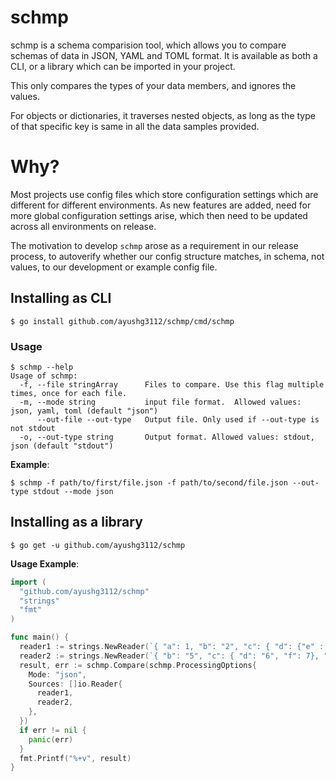 # schmp


schmp is a schema comparision tool, which allows you to compare schemas of data in JSON, YAML and TOML format.
It is available as both a CLI, or a library which can be imported in your project.

This only compares the types of your data members, and ignores the values.

For objects or dictionaries, it traverses nested objects, as long as the type of that specific key is same in all the data samples provided.


# Why? 

Most projects use config files which store configuration settings which are different for different environments.
As new features are added, need for more global configuration settings arise, which then need to be updated across all environments on release.

The motivation to develop `schmp` arose as a requirement in our release process, to autoverify whether our config structure matches, in schema, not values, to our development or example config file.


## Installing as CLI

``` console
$ go install github.com/ayushg3112/schmp/cmd/schmp
```


### Usage

```
$ schmp --help
Usage of schmp:
  -f, --file stringArray      Files to compare. Use this flag multiple times, once for each file.
  -m, --mode string           input file format.  Allowed values: json, yaml, toml (default "json")
      --out-file --out-type   Output file. Only used if --out-type is not stdout
  -o, --out-type string       Output format. Allowed values: stdout, json (default "stdout")
```

**Example**:

```
$ schmp -f path/to/first/file.json -f path/to/second/file.json --out-type stdout --mode json
```


## Installing as a library

``` console
$ go get -u github.com/ayushg3112/schmp
```

**Usage Example**:

``` go
import (
  "github.com/ayushg3112/schmp"
  "strings"
  "fmt"
)

func main() {
  reader1 := strings.NewReader(`{ "a": 1, "b": "2", "c": { "d": {"e" : 3}, "f": 4}}`)
  reader2 := strings.NewReader(`{ "b": "5", "c": { "d": "6", "f": 7}, "g": null}`)
  result, err := schmp.Compare(schmp.ProcessingOptions{
    Mode: "json",
    Sources: []io.Reader{
      reader1,
      reader2,
    },
  })
  if err != nil {
    panic(err)
  }
  fmt.Printf("%+v", result)
}
